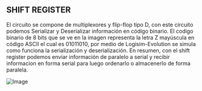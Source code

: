 ## **SHIFT REGISTER**  

El circuito se compone de multiplexores y flip-flop tipo D, con este circuito podemos Serializar y Deserializar información en código binario. El codigo binario de 8 bits que se ve en la imagen representa la letra Z mayúscula en código ASCII el cual es 01011010, por medio de Logisim-Evolution se simula como funciona la serialización y deserialización. En resumen, con el shift register podemos enviar información de paralelo a serial y recibir informacion en forma serial para luego ordenarlo o almacenerlo de forma paralela. 

![Image](https://github.com/user-attachments/assets/5a42d002-2699-48a0-91cd-a83281cf5d28)
